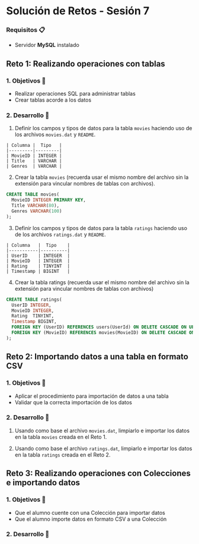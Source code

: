 # Solución de Retos - Sesión 7

### Requisitos :clipboard:
- Servidor __MySQL__ instalado


## Reto 1: Realizando operaciones con tablas

### 1. Objetivos :dart:
- Realizar operaciones SQL para administrar tablas
- Crear tablas acorde a los datos

### 2. Desarrollo :rocket:

1. Definir los campos y tipos de datos para la tabla `movies` haciendo uso de los archivos `movies.dat` y `README`.
```
| Columna |  Tipo   |
|---------|---------|
| MovieID | INTEGER |
| Title   | VARCHAR |
| Genres  | VARCHAR |
```
2. Crear la tabla `movies` (recuerda usar el mismo nombre del archivo sin la extensión para vincular nombres de tablas con archivos).
```sql
CREATE TABLE movies(
  MovieID INTEGER PRIMARY KEY,
  Title VARCHAR(80),
  Genres VARCHAR(100)
);
```
3. Definir los campos y tipos de datos para la tabla `ratings` haciendo uso de los archivos `ratings.dat` y `README`.
```
| Columna   |  Tipo    |
|-----------|----------|
| UserID    | INTEGER  |
| MovieID   | INTEGER  |
| Rating    | TINYINT  |
| Timestamp | BIGINT   |
```
4. Crear la tabla ratings (recuerda usar el mismo nombre del archivo sin la extensión para vincular nombres de tablas con archivos)
```sql
CREATE TABLE ratings(
  UserID INTEGER,
  MovieID INTEGER,
  Rating  TINYINT,
  Timestamp BIGINT,
  FOREIGN KEY (UserID) REFERENCES users(UserId) ON DELETE CASCADE ON UPDATE CASCADE,
  FOREIGN KEY (MovieID) REFERENCES movies(MovieID) ON DELETE CASCADE ON UPDATE CASCADE
);
```

## Reto 2: Importando datos a una tabla en formato CSV

### 1. Objetivos :dart:
- Aplicar el procedimiento para importación de datos a una tabla
- Validar que la correcta importación de los datos

### 2. Desarrollo :rocket:

1. Usando como base el archivo `movies.dat`, limpiarlo e importar los datos en la tabla `movies` creada en el Reto 1.

1. Usando como base el archivo `ratings.dat`, limpiarlo e importar los datos en la tabla `ratings` creada en el Reto 2.


## Reto 3: Realizando operaciones con Colecciones e importando datos

### 1. Objetivos :dart:
- Que el alumno cuente con una Colección para importar datos
- Que el alumno importe datos en formato CSV a una Colección

### 2. Desarrollo :rocket: